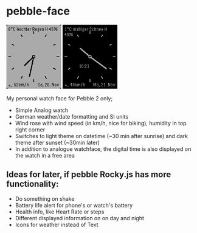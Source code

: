 # pebble-face


![preview](https://raw.githubusercontent.com/zealot128/pebble-face/master/light.png)
![preview](https://raw.githubusercontent.com/zealot128/pebble-face/master/dark.png)

My personal watch face for Pebble 2 only;

* Simple Analog watch
* German weather/date formatting and SI units
* Wind rose with wind speed (in km/h, nice for biking), humidity in top right corner
* Switches to light theme on datetime (~30 min after sunrise) and dark theme after sunset (~30min later)
* In addition to analogue watchface, the digital time is also displayed on the watch in a free area


## Ideas for later, if pebble Rocky.js has more functionality:

* Do something on shake
* Battery life alert for phone's or watch's battery
* Health info, like Heart Rate or steps
* Different displayed information on on day and night
* Icons for weather instead of Text
